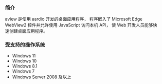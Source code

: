 ### 简介

aview 是使用 aardio 开发的桌面应用程序，
程序嵌入了 Microsoft Edge WebView2 控件并允许使用 JavaScript 访问本机 API，
使 Web 开发人员能够快速创建桌面应用程序。

### 受支持的操作系统

  - Windows 11
  - Windows 10
  - Windows 8.1
  - Windows 7
  - Windows Server 2008 及以上